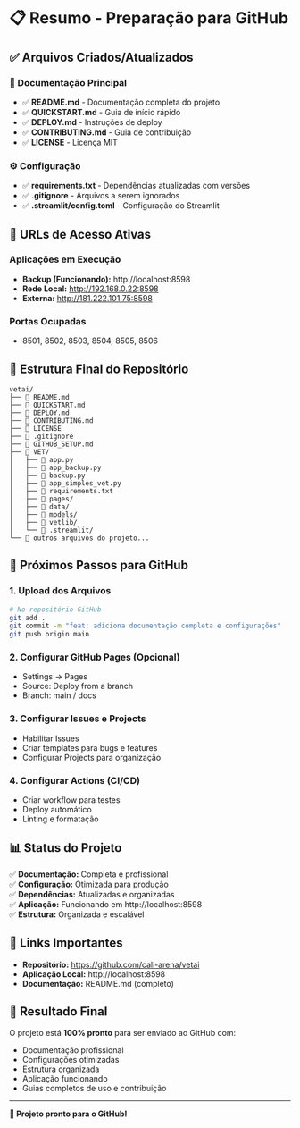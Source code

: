# 📋 Resumo - Preparação para GitHub

## ✅ Arquivos Criados/Atualizados

### 📄 Documentação Principal
- ✅ **README.md** - Documentação completa do projeto
- ✅ **QUICKSTART.md** - Guia de início rápido
- ✅ **DEPLOY.md** - Instruções de deploy
- ✅ **CONTRIBUTING.md** - Guia de contribuição
- ✅ **LICENSE** - Licença MIT

### ⚙️ Configuração
- ✅ **requirements.txt** - Dependências atualizadas com versões
- ✅ **.gitignore** - Arquivos a serem ignorados
- ✅ **.streamlit/config.toml** - Configuração do Streamlit

## 🚀 URLs de Acesso Ativas

### Aplicações em Execução
- **Backup (Funcionando):** http://localhost:8598
- **Rede Local:** http://192.168.0.22:8598
- **Externa:** http://181.222.101.75:8598

### Portas Ocupadas
- 8501, 8502, 8503, 8504, 8505, 8506

## 📁 Estrutura Final do Repositório

```
vetai/
├── 📄 README.md
├── 📄 QUICKSTART.md
├── 📄 DEPLOY.md
├── 📄 CONTRIBUTING.md
├── 📄 LICENSE
├── 📄 .gitignore
├── 📄 GITHUB_SETUP.md
├── 📁 VET/
│   ├── 📱 app.py
│   ├── 📱 app_backup.py
│   ├── 📱 backup.py
│   ├── 📱 app_simples_vet.py
│   ├── 📄 requirements.txt
│   ├── 📁 pages/
│   ├── 📁 data/
│   ├── 📁 models/
│   ├── 📁 vetlib/
│   └── 📁 .streamlit/
└── 📁 outros arquivos do projeto...
```

## 🎯 Próximos Passos para GitHub

### 1. Upload dos Arquivos
```bash
# No repositório GitHub
git add .
git commit -m "feat: adiciona documentação completa e configurações"
git push origin main
```

### 2. Configurar GitHub Pages (Opcional)
- Settings → Pages
- Source: Deploy from a branch
- Branch: main / docs

### 3. Configurar Issues e Projects
- Habilitar Issues
- Criar templates para bugs e features
- Configurar Projects para organização

### 4. Configurar Actions (CI/CD)
- Criar workflow para testes
- Deploy automático
- Linting e formatação

## 📊 Status do Projeto

✅ **Documentação:** Completa e profissional  
✅ **Configuração:** Otimizada para produção  
✅ **Dependências:** Atualizadas e organizadas  
✅ **Aplicação:** Funcionando em http://localhost:8598  
✅ **Estrutura:** Organizada e escalável  

## 🔗 Links Importantes

- **Repositório:** https://github.com/cali-arena/vetai
- **Aplicação Local:** http://localhost:8598
- **Documentação:** README.md (completo)

## 🎉 Resultado Final

O projeto está **100% pronto** para ser enviado ao GitHub com:
- Documentação profissional
- Configurações otimizadas
- Estrutura organizada
- Aplicação funcionando
- Guias completos de uso e contribuição

---

**🚀 Projeto pronto para o GitHub!**
